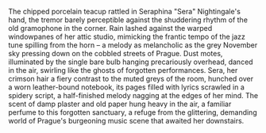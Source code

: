 The chipped porcelain teacup rattled in Seraphina "Sera" Nightingale's hand, the tremor barely perceptible against the shuddering rhythm of the old gramophone in the corner. Rain lashed against the warped windowpanes of her attic studio, mimicking the frantic tempo of the jazz tune spilling from the horn – a melody as melancholic as the grey November sky pressing down on the cobbled streets of Prague.  Dust motes, illuminated by the single bare bulb hanging precariously overhead, danced in the air, swirling like the ghosts of forgotten performances.  Sera, her crimson hair a fiery contrast to the muted greys of the room, hunched over a worn leather-bound notebook, its pages filled with lyrics scrawled in a spidery script, a half-finished melody nagging at the edges of her mind. The scent of damp plaster and old paper hung heavy in the air, a familiar perfume to this forgotten sanctuary, a refuge from the glittering, demanding world of Prague's burgeoning music scene that awaited her downstairs.
